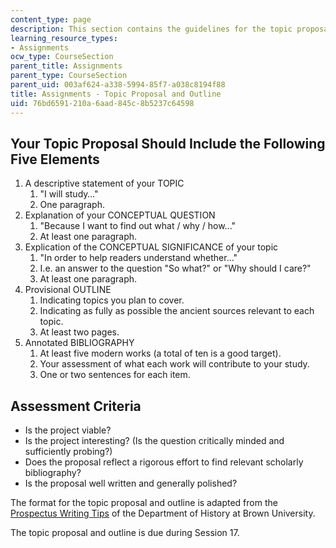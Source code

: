 ```yaml
---
content_type: page
description: This section contains the guidelines for the topic proposal.
learning_resource_types:
- Assignments
ocw_type: CourseSection
parent_title: Assignments
parent_type: CourseSection
parent_uid: 003af624-a338-5994-85f7-a038c8194f88
title: Assignments - Topic Proposal and Outline
uid: 76bd6591-210a-6aad-845c-8b5237c64598
---
```


Your Topic Proposal Should Include the Following Five Elements
--------------------------------------------------------------

1.  A descriptive statement of your TOPIC
    1.  "I will study…"
    2.  One paragraph.
2.  Explanation of your CONCEPTUAL QUESTION
    1.  "Because I want to find out what / why / how..."
    2.  At least one paragraph.
3.  Explication of the CONCEPTUAL SIGNIFICANCE of your topic
    1.  "In order to help readers understand whether..."
    2.  I.e. an answer to the question "So what?" or "Why should I care?"
    3.  At least one paragraph.
4.  Provisional OUTLINE
    1.  Indicating topics you plan to cover.
    2.  Indicating as fully as possible the ancient sources relevant to each topic.
    3.  At least two pages.
5.  Annotated BIBLIOGRAPHY
    1.  At least five modern works (a total of ten is a good target).
    2.  Your assessment of what each work will contribute to your study.
    3.  One or two sentences for each item.

Assessment Criteria
-------------------

*   Is the project viable?
*   Is the project interesting? (Is the question critically minded and sufficiently probing?)
*   Does the proposal reflect a rigorous effort to find relevant scholarly bibliography?
*   Is the proposal well written and generally polished?

The format for the topic proposal and outline is adapted from the [Prospectus Writing Tips](https://www.brown.edu/academics/history/prospectus-writing-tips) of the Department of History at Brown University.

The topic proposal and outline is due during Session 17.